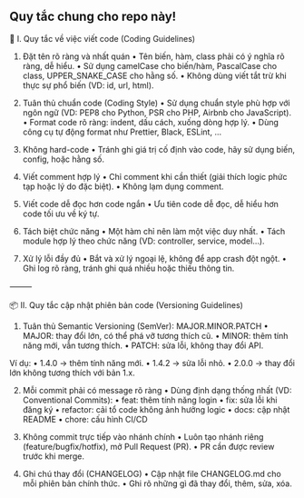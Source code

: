 ## Quy tắc chung cho repo này!

📘 I. Quy tắc về việc viết code (Coding Guidelines)

1. Đặt tên rõ ràng và nhất quán
	•	Tên biến, hàm, class phải có ý nghĩa rõ ràng, dễ hiểu.
	•	Sử dụng camelCase cho biến/hàm, PascalCase cho class, UPPER_SNAKE_CASE cho hằng số.
	•	Không dùng viết tắt trừ khi thực sự phổ biến (VD: id, url, html).

2. Tuân thủ chuẩn code (Coding Style)
	•	Sử dụng chuẩn style phù hợp với ngôn ngữ (VD: PEP8 cho Python, PSR cho PHP, Airbnb cho JavaScript).
	•	Format code rõ ràng: indent, dấu cách, xuống dòng hợp lý.
	•	Dùng công cụ tự động format như Prettier, Black, ESLint, …

3. Không hard-code
	•	Tránh ghi giá trị cố định vào code, hãy sử dụng biến, config, hoặc hằng số.

4. Viết comment hợp lý
	•	Chỉ comment khi cần thiết (giải thích logic phức tạp hoặc lý do đặc biệt).
	•	Không lạm dụng comment.

5. Viết code dễ đọc hơn code ngắn
	•	Ưu tiên code dễ đọc, dễ hiểu hơn code tối ưu về ký tự.

6. Tách biệt chức năng
	•	Một hàm chỉ nên làm một việc duy nhất.
	•	Tách module hợp lý theo chức năng (VD: controller, service, model…).

7. Xử lý lỗi đầy đủ
	•	Bắt và xử lý ngoại lệ, không để app crash đột ngột.
	•	Ghi log rõ ràng, tránh ghi quá nhiều hoặc thiếu thông tin.

⸻

📦 II. Quy tắc cập nhật phiên bản code (Versioning Guidelines)

1. Tuân thủ Semantic Versioning (SemVer): MAJOR.MINOR.PATCH
	•	MAJOR: thay đổi lớn, có thể phá vỡ tương thích cũ.
	•	MINOR: thêm tính năng mới, vẫn tương thích.
	•	PATCH: sửa lỗi, không thay đổi API.

Ví dụ:
	•	1.4.0 → thêm tính năng mới.
	•	1.4.2 → sửa lỗi nhỏ.
	•	2.0.0 → thay đổi lớn không tương thích với bản 1.x.

2. Mỗi commit phải có message rõ ràng
	•	Dùng định dạng thống nhất (VD: Conventional Commits):
	•	feat: thêm tính năng login
	•	fix: sửa lỗi khi đăng ký
	•	refactor: cải tổ code không ảnh hưởng logic
	•	docs: cập nhật README
	•	chore: cấu hình CI/CD

3. Không commit trực tiếp vào nhánh chính
	•	Luôn tạo nhánh riêng (feature/bugfix/hotfix), mở Pull Request (PR).
	•	PR cần được review trước khi merge.

4. Ghi chú thay đổi (CHANGELOG)
	•	Cập nhật file CHANGELOG.md cho mỗi phiên bản chính thức.
	•	Ghi rõ những gì đã thay đổi, thêm, sửa, xóa.
